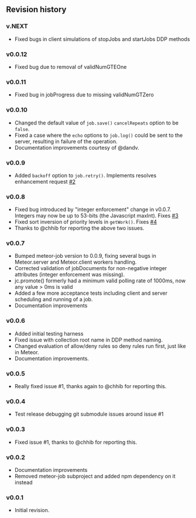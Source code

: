 ## Revision history

### v.NEXT

*    Fixed bugs in client simulations of stopJobs and startJobs DDP methods

### v0.0.12

*    Fixed bug due to removal of validNumGTEOne

### v0.0.11

*    Fixed bug in jobProgress due to missing validNumGTZero

### v0.0.10

*    Changed the default value of `job.save()` `cancelRepeats` option to be `false`.
*    Fixed a case where the `echo` options to `job.log()` could be sent to the server, resulting in failure of the operation.
*    Documentation improvements courtesy of @dandv.

### v0.0.9

*    Added `backoff` option to `job.retry()`. Implements resolves enhancement request [#2](https://github.com/vsivsi/meteor-job-collection/issues/2)

### v0.0.8

*    Fixed bug introduced by "integer enforcement" change in v0.0.7. Integers may now be up to 53-bits (the Javascript maxInt). Fixes [#3](https://github.com/vsivsi/meteor-job-collection/issues/3)
*    Fixed sort inversion of priority levels in `getWork()`. Fixes [#4](https://github.com/vsivsi/meteor-job-collection/issues/4)
*    Thanks to @chhib for reporting the above two issues.

### v0.0.7

*    Bumped meteor-job version to 0.0.9, fixing several bugs in Meteor.server and Meteor.client workers handling.
*    Corrected validation of jobDocuments for non-negative integer attributes (integer enforcement was missing).
*    jc.promote() formerly had a minimum valid polling rate of 1000ms, now any value > 0ms is valid
*    Added a few more acceptance tests including client and server scheduling and running of a job.
*    Documentation improvements

### v0.0.6

*    Added initial testing harness
*    Fixed issue with collection root name in DDP method naming.
*    Changed evaluation of allow/deny rules so deny rules run first, just like in Meteor.
*    Documentation improvements.

### v0.0.5

*    Really fixed issue #1, thanks again to @chhib for reporting this.

### v0.0.4

*    Test release debugging git submodule issues around issue #1

### v0.0.3

*    Fixed issue #1, thanks to @chhib for reporting this.

### v0.0.2

*    Documentation improvements
*    Removed meteor-job subproject and added npm dependency on it instead

### v0.0.1

*    Initial revision.
